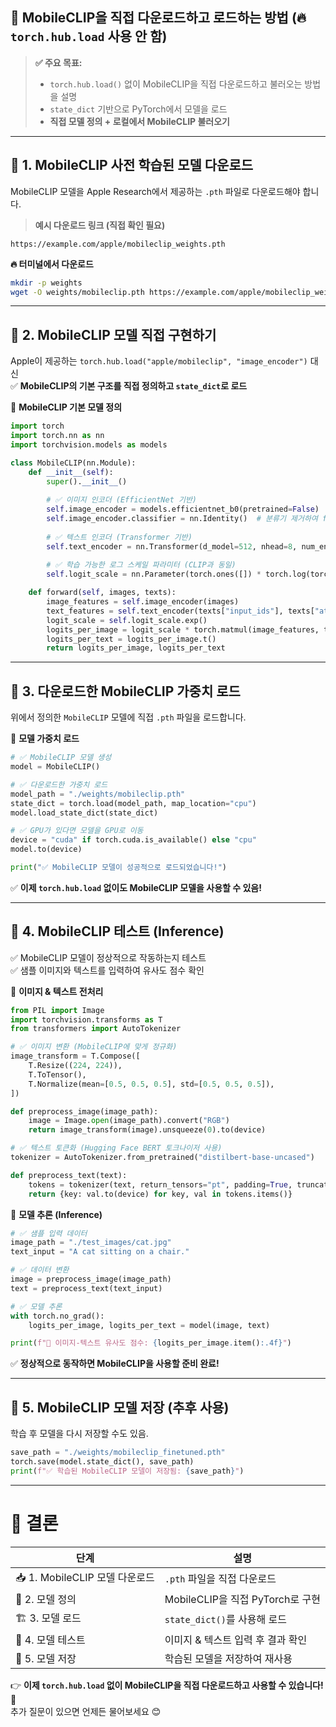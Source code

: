 ## 🔹 **MobileCLIP을 직접 다운로드하고 로드하는 방법** (🔥 `torch.hub.load` 사용 안 함)

> **✅ 주요 목표:**  
> - `torch.hub.load()` 없이 MobileCLIP을 직접 다운로드하고 불러오는 방법을 설명  
> - `state_dict` 기반으로 PyTorch에서 모델을 로드  
> - **직접 모델 정의 + 로컬에서 MobileCLIP 불러오기**

---

## 📌 **1. MobileCLIP 사전 학습된 모델 다운로드**  
MobileCLIP 모델을 Apple Research에서 제공하는 `.pth` 파일로 다운로드해야 합니다.  
> **예시 다운로드 링크 (직접 확인 필요)**  
```
https://example.com/apple/mobileclip_weights.pth
```
**🔥 터미널에서 다운로드**
```bash
mkdir -p weights
wget -O weights/mobileclip.pth https://example.com/apple/mobileclip_weights.pth
```
---

## 📌 **2. MobileCLIP 모델 직접 구현하기**  
Apple이 제공하는 `torch.hub.load("apple/mobileclip", "image_encoder")` 대신  
✅ **MobileCLIP의 기본 구조를 직접 정의하고 `state_dict`로 로드**

📍 **MobileCLIP 기본 모델 정의**
```python
import torch
import torch.nn as nn
import torchvision.models as models

class MobileCLIP(nn.Module):
    def __init__(self):
        super().__init__()
        
        # ✅ 이미지 인코더 (EfficientNet 기반)
        self.image_encoder = models.efficientnet_b0(pretrained=False)
        self.image_encoder.classifier = nn.Identity()  # 분류기 제거하여 feature extractor로 사용
        
        # ✅ 텍스트 인코더 (Transformer 기반)
        self.text_encoder = nn.Transformer(d_model=512, nhead=8, num_encoder_layers=6)
        
        # ✅ 학습 가능한 로그 스케일 파라미터 (CLIP과 동일)
        self.logit_scale = nn.Parameter(torch.ones([]) * torch.log(torch.tensor(1 / 0.07)))

    def forward(self, images, texts):
        image_features = self.image_encoder(images)
        text_features = self.text_encoder(texts["input_ids"], texts["attention_mask"])
        logit_scale = self.logit_scale.exp()
        logits_per_image = logit_scale * torch.matmul(image_features, text_features.t())
        logits_per_text = logits_per_image.t()
        return logits_per_image, logits_per_text
```

---

## 📌 **3. 다운로드한 MobileCLIP 가중치 로드**
위에서 정의한 `MobileCLIP` 모델에 직접 `.pth` 파일을 로드합니다.

📍 **모델 가중치 로드**
```python
# ✅ MobileCLIP 모델 생성
model = MobileCLIP()

# ✅ 다운로드한 가중치 로드
model_path = "./weights/mobileclip.pth"
state_dict = torch.load(model_path, map_location="cpu")
model.load_state_dict(state_dict)

# ✅ GPU가 있다면 모델을 GPU로 이동
device = "cuda" if torch.cuda.is_available() else "cpu"
model.to(device)

print("✅ MobileCLIP 모델이 성공적으로 로드되었습니다!")
```
✅ **이제 `torch.hub.load` 없이도 MobileCLIP 모델을 사용할 수 있음!**

---

## 📌 **4. MobileCLIP 테스트 (Inference)**
✅ MobileCLIP 모델이 정상적으로 작동하는지 테스트  
✅ 샘플 이미지와 텍스트를 입력하여 유사도 점수 확인

📍 **이미지 & 텍스트 전처리**
```python
from PIL import Image
import torchvision.transforms as T
from transformers import AutoTokenizer

# ✅ 이미지 변환 (MobileCLIP에 맞게 정규화)
image_transform = T.Compose([
    T.Resize((224, 224)),
    T.ToTensor(),
    T.Normalize(mean=[0.5, 0.5, 0.5], std=[0.5, 0.5, 0.5]),
])

def preprocess_image(image_path):
    image = Image.open(image_path).convert("RGB")
    return image_transform(image).unsqueeze(0).to(device)

# ✅ 텍스트 토큰화 (Hugging Face BERT 토크나이저 사용)
tokenizer = AutoTokenizer.from_pretrained("distilbert-base-uncased")

def preprocess_text(text):
    tokens = tokenizer(text, return_tensors="pt", padding=True, truncation=True)
    return {key: val.to(device) for key, val in tokens.items()}
```

📍 **모델 추론 (Inference)**
```python
# ✅ 샘플 입력 데이터
image_path = "./test_images/cat.jpg"
text_input = "A cat sitting on a chair."

# ✅ 데이터 변환
image = preprocess_image(image_path)
text = preprocess_text(text_input)

# ✅ 모델 추론
with torch.no_grad():
    logits_per_image, logits_per_text = model(image, text)

print(f"🔹 이미지-텍스트 유사도 점수: {logits_per_image.item():.4f}")
```

✅ **정상적으로 동작하면 MobileCLIP을 사용할 준비 완료!**

---

## 📌 **5. MobileCLIP 모델 저장 (추후 사용)**
학습 후 모델을 다시 저장할 수도 있음.
```python
save_path = "./weights/mobileclip_finetuned.pth"
torch.save(model.state_dict(), save_path)
print(f"✅ 학습된 MobileCLIP 모델이 저장됨: {save_path}")
```

---

# 🎯 **결론**
| 단계 | 설명 |
|------|------|
| 📥 1. MobileCLIP 모델 다운로드 | `.pth` 파일을 직접 다운로드 |
| 🔧 2. 모델 정의 | MobileCLIP을 직접 PyTorch로 구현 |
| 🏗 3. 모델 로드 | `state_dict()`를 사용해 로드 |
| 🎯 4. 모델 테스트 | 이미지 & 텍스트 입력 후 결과 확인 |
| 💾 5. 모델 저장 | 학습된 모델을 저장하여 재사용 |

👉 **이제 `torch.hub.load` 없이 MobileCLIP을 직접 다운로드하고 사용할 수 있습니다!** 🚀  
추가 질문이 있으면 언제든 물어보세요 😊
